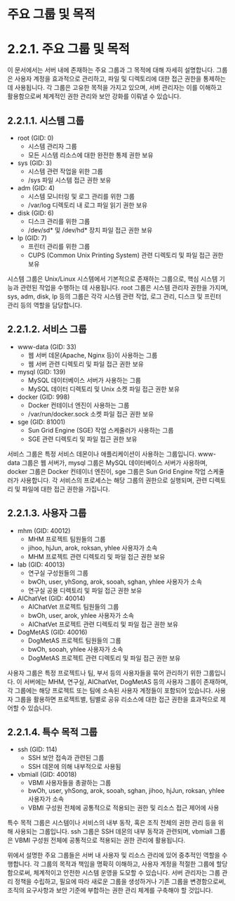 # 주요 그룹 및 목적

# 2.2.1. 주요 그룹 및 목적

이 문서에서는 서버 내에 존재하는 주요 그룹과 그 목적에 대해 자세히 설명합니다.
그룹은 사용자 계정을 효과적으로 관리하고, 파일 및 디렉토리에 대한 접근 권한을 통제하는 데 사용됩니다.
각 그룹은 고유한 목적을 가지고 있으며, 서버 관리자는 이를 이해하고 활용함으로써 체계적인 권한 관리와 보안 강화를 이뤄낼 수 있습니다.

## 2.2.1.1. 시스템 그룹

- root (GID: 0)
    - 시스템 관리자 그룹
    - 모든 시스템 리소스에 대한 완전한 통제 권한 보유
- sys (GID: 3)
    - 시스템 관련 작업을 위한 그룹
    - /sys 파일 시스템 접근 권한 보유
- adm (GID: 4)
    - 시스템 모니터링 및 로그 관리를 위한 그룹
    - /var/log 디렉토리 내 로그 파일 읽기 권한 보유
- disk (GID: 6)
    - 디스크 관리를 위한 그룹
    - /dev/sd* 및 /dev/hd* 장치 파일 접근 권한 보유
- lp (GID: 7)
    - 프린터 관리를 위한 그룹
    - CUPS (Common Unix Printing System) 관련 디렉토리 및 파일 접근 권한 보유

시스템 그룹은 Unix/Linux 시스템에서 기본적으로 존재하는 그룹으로, 핵심 시스템 기능과 관련된 작업을 수행하는 데 사용됩니다.
root 그룹은 시스템 관리자 권한을 가지며, sys, adm, disk, lp 등의 그룹은 각각 시스템 관련 작업, 로그 관리, 디스크 및 프린터 관리 등의 역할을 담당합니다.

## 2.2.1.2. 서비스 그룹

- www-data (GID: 33)
    - 웹 서버 데몬(Apache, Nginx 등)이 사용하는 그룹
    - 웹 서버 관련 디렉토리 및 파일 접근 권한 보유
- mysql (GID: 139)
    - MySQL 데이터베이스 서버가 사용하는 그룹
    - MySQL 데이터 디렉토리 및 Unix 소켓 파일 접근 권한 보유
- docker (GID: 998)
    - Docker 컨테이너 엔진이 사용하는 그룹
    - /var/run/docker.sock 소켓 파일 접근 권한 보유
- sge (GID: 81001)
    - Sun Grid Engine (SGE) 작업 스케줄러가 사용하는 그룹
    - SGE 관련 디렉토리 및 파일 접근 권한 보유

서비스 그룹은 특정 서비스 데몬이나 애플리케이션이 사용하는 그룹입니다.
www-data 그룹은 웹 서버가, mysql 그룹은 MySQL 데이터베이스 서버가 사용하며,
docker 그룹은 Docker 컨테이너 엔진이, sge 그룹은 Sun Grid Engine 작업 스케줄러가 사용합니다.
각 서비스의 프로세스는 해당 그룹의 권한으로 실행되며, 관련 디렉토리 및 파일에 대한 접근 권한을 가집니다.

## 2.2.1.3. 사용자 그룹

- mhm (GID: 40012)
    - MHM 프로젝트 팀원들의 그룹
    - jihoo, hjJun, arok, roksan, yhlee 사용자가 소속
    - MHM 프로젝트 관련 디렉토리 및 파일 접근 권한 보유
- lab (GID: 40013)
    - 연구실 구성원들의 그룹
    - bwOh, user, yhSong, arok, sooah, sghan, yhlee 사용자가 소속
    - 연구실 공용 디렉토리 및 파일 접근 권한 보유
- AIChatVet (GID: 40014)
    - AIChatVet 프로젝트 팀원들의 그룹
    - bwOh, user, arok, yhlee 사용자가 소속
    - AIChatVet 프로젝트 관련 디렉토리 및 파일 접근 권한 보유
- DogMetAS (GID: 40016)
    - DogMetAS 프로젝트 팀원들의 그룹
    - bwOh, sooah, yhlee 사용자가 소속
    - DogMetAS 프로젝트 관련 디렉토리 및 파일 접근 권한 보유

사용자 그룹은 특정 프로젝트나 팀, 부서 등의 사용자들을 묶어 관리하기 위한 그룹입니다.
이 서버에는 MHM, 연구실, AIChatVet, DogMetAS 등의 사용자 그룹이 존재하며,
각 그룹에는 해당 프로젝트 또는 팀에 소속된 사용자 계정들이 포함되어 있습니다.
사용자 그룹을 활용하면 프로젝트별, 팀별로 공유 리소스에 대한 접근 권한을 효과적으로 제어할 수 있습니다.

## 2.2.1.4. 특수 목적 그룹

- ssh (GID: 114)
    - SSH 보안 접속과 관련된 그룹
    - SSH 데몬에 의해 내부적으로 사용됨
- vbmiall (GID: 40018)
    - VBMI 사용자들을 총괄하는 그룹
    - bwOh, user, yhSong, arok, sooah, sghan, jihoo, hjJun, roksan, yhlee 사용자가 소속
    - VBMI 구성원 전체에 공통적으로 적용되는 권한 및 리소스 접근 제어에 사용

특수 목적 그룹은 시스템이나 서비스의 내부 동작, 혹은 조직 전체의 권한 관리 등을 위해 사용되는 그룹입니다.
ssh 그룹은 SSH 데몬의 내부 동작과 관련되며, vbmiall 그룹은 VBMI 구성원 전체에 공통적으로 적용되는 권한 관리에 활용됩니다.

위에서 설명한 주요 그룹들은 서버 내 사용자 및 리소스 관리에 있어 중추적인 역할을 수행합니다.
각 그룹의 목적과 책임을 명확히 이해하고, 사용자 계정을 적절한 그룹에 할당함으로써,
체계적이고 안전한 시스템 운영을 도모할 수 있습니다.
서버 관리자는 그룹 관리 정책을 수립하고, 필요에 따라 새로운 그룹을 생성하거나 기존 그룹을 변경함으로써,
조직의 요구사항과 보안 기준에 부합하는 권한 관리 체계를 구축해야 할 것입니다.